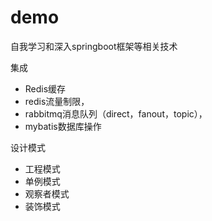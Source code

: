 # demo
自我学习和深入springboot框架等相关技术

集成
- Redis缓存
- redis流量制限，
- rabbitmq消息队列（direct，fanout，topic），
- mybatis数据库操作

设计模式
- 工程模式
- 单例模式
- 观察者模式
- 装饰模式